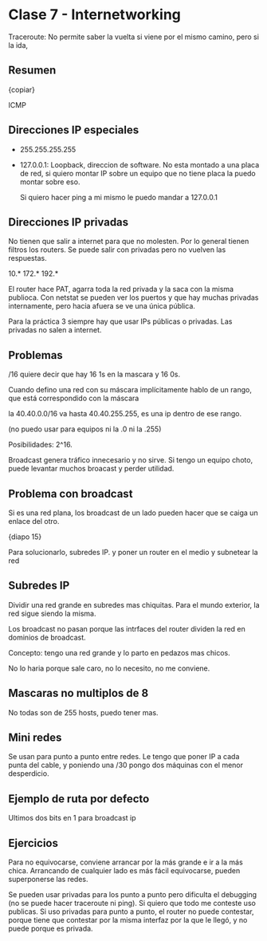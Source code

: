 # Clase 7 - Internetworking

Traceroute: No permite saber la vuelta si viene por el mismo camino, pero si la
ida,

## Resumen

{copiar}

ICMP

## Direcciones IP especiales

- 255.255.255.255
- 127.0.0.1: Loopback, direccion de software. No esta montado a una placa de
  red, si quiero montar IP sobre un equipo que no tiene placa la puedo montar
  sobre eso.

  Si quiero hacer ping a mi mismo le puedo mandar a 127.0.0.1

## Direcciones IP privadas

No tienen que salir a internet para que no molesten. Por lo general tienen
filtros los routers. Se puede salir con privadas pero no vuelven las respuestas.

10.*
172.*
192.*

El router hace PAT, agarra toda la red privada y la saca con la misma publioca.
Con netstat se pueden ver los puertos y que hay muchas privadas internamente,
pero hacia afuera se ve una única pública.

Para la práctica 3 siempre hay que usar IPs públicas o privadas. Las privadas no
salen a internet.

## Problemas

/16 quiere decir que hay 16 1s en la mascara y 16 0s.

Cuando defino una red con su máscara implícitamente hablo de un rango, que está
correspondido con la máscara

la 40.40.0.0/16 va hasta 40.40.255.255, es una ip dentro de ese rango.

(no puedo usar para equipos ni la .0 ni la .255)

Posibilidades: 2^16.

Broadcast genera tráfico innecesario y no sirve. Si tengo un equipo choto, puede
levantar muchos broacast y perder utilidad.

## Problema con broadcast

Si es una red plana, los broadcast de un lado pueden hacer que se caiga un
enlace del otro.

{diapo 15}

Para solucionarlo, subredes IP. y poner un router en el medio y subnetear la red

## Subredes IP

Dividir una red grande en subredes mas chiquitas. Para el mundo exterior, la red
sigue siendo la misma.

Los broadcast no pasan porque las intrfaces del router dividen la red en
dominios de broadcast.

Concepto: tengo una red grande y lo parto en pedazos mas chicos.

No lo haria porque sale caro, no lo necesito, no me conviene.

## Mascaras no multiplos de 8

No todas son de 255 hosts, puedo tener mas.

## Mini redes

Se usan para punto a punto entre redes. Le tengo que poner IP a cada punta del
cable, y poniendo una /30 pongo dos máquinas con el menor desperdicio.

## Ejemplo de ruta por defecto

Ultimos dos bits en 1 para broadcast ip

## Ejercicios

Para no equivocarse, conviene arrancar por la más grande e ir a la más chica.
Arrancando de cualquier lado es más fácil equivocarse, pueden superponerse las
redes.

Se pueden usar privadas para los punto a punto pero dificulta el debugging (no
se puede hacer traceroute ni ping). Si quiero que todo me conteste uso publicas.
Si uso privadas para punto a punto, el router no puede contestar, porque tiene
que contestar por la misma interfaz por la que le llegó, y no puede porque es
privada.
